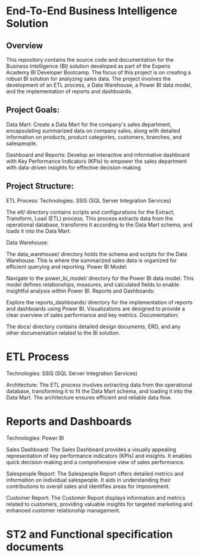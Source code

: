 
# End-To-End Business Intelligence Solution
## Overview

This repository contains the source code and documentation for the Business Intelligence (BI) solution developed as part of the Experis Academy BI Developer Bootcamp. The focus of this project is on creating a robust BI solution for analyzing sales data.
The project involves the development of an ETL process, a Data Warehouse, a Power BI data model, and the implementation of reports and dashboards.


## Project Goals:

Data Mart:
Create a Data Mart for the company's sales department, encapsulating summarized data on company sales, along with detailed information on products, product categories, customers, branches, and salespeople.

Dashboard and Reports:
Develop an interactive and informative dashboard with Key Performance Indicators (KPIs) to empower the sales department with data-driven insights for effective decision-making

## Project Structure:
ETL Process:
Technologies:
SSIS (SQL Server Integration Services)

The etl/ directory contains scripts and configurations for the Extract, Transform, Load (ETL) process. This process extracts data from the operational database, transforms it according to the Data Mart schema, and loads it into the Data Mart.

Data Warehouse:

The data_warehouse/ directory holds the schema and scripts for the Data Warehouse. This is where the summarized sales data is organized for efficient querying and reporting.
Power BI Model:

Navigate to the power_bi_model/ directory for the Power BI data model. This model defines relationships, measures, and calculated fields to enable insightful analysis within Power BI.
Reports and Dashboards:

Explore the reports_dashboards/ directory for the implementation of reports and dashboards using Power BI. Visualizations are designed to provide a clear overview of sales performance and key metrics.
Documentation:

The docs/ directory contains detailed design documents, ERD, and any other documentation related to the BI solution.

# ETL Process
Technologies:
SSIS (SQL Server Integration Services)

Architecture:
The ETL process involves extracting data from the operational database, transforming it to fit the Data Mart schema, and loading it into the Data Mart. The architecture ensures efficient and reliable data flow.



# Reports and Dashboards
Technologies: Power BI

Sales Dashboard:
The Sales Dashboard provides a visually appealing representation of key performance indicators (KPIs) and insights. It enables quick decision-making and a comprehensive view of sales performance.

Salespeople Report:
The Salespeople Report offers detailed metrics and information on individual salespeople. It aids in understanding their contributions to overall sales and identifies areas for improvement.

Customer Report:
The Customer Report displays information and metrics related to customers, providing valuable insights for targeted marketing and enhanced customer relationship management.

# ST2 and Functional specification documents

